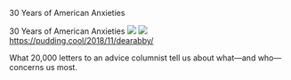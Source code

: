 30 Years of American Anxieties

30 Years of American Anxieties
![](../_resources/c912ebf29dd469fc3a0798116d629bc6.png)
![](../_resources/f7e271e968b2f81dba7fc6e1c95e9879.png)https://pudding.cool/2018/11/dearabby/

What 20,000 letters to an advice columnist tell us about what—and who—concerns us most.